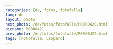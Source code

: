 ```yaml
---
categories: [de, fotos, fotofalle]
lang: de
layout: photo
next_photo: /de/fotos/fotofalle/P0000420.html
picname: P0000421
prev_photo: /de/fotos/fotofalle/P0000422.html
tags: [Fotofalle, Leopard]
---
```

